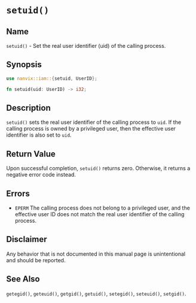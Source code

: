 # `setuid()`

## Name

`setuid()` - Set the real user identifier (uid) of the calling process.

## Synopsis

```rust
use nanvix::iam::{setuid, UserID};

fn setuid(uid: UserID) -> i32;
```

## Description

`setuid()` sets the real user identifier of the calling process to `uid`. If the calling process is
owned by a privileged user, then the effective user identifier is also set to `uid`.

## Return Value

Upon successful completion, `setuid()` returns zero. Otherwise, it returns a negative error code
instead.

## Errors

- `EPERM` The calling process does not belong to a privileged user, and the effective user ID does
not match the real user identifier of the calling process.

## Disclaimer

Any behavior that is not documented in this manual page is unintentional and should be reported.

## See Also

`getegid()`, `geteuid()`, `getgid()`, `getuid()`, `setegid()`, `seteuid()`, `setgid()`.
